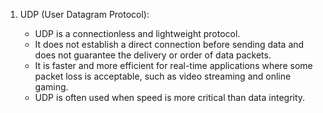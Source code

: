 1. UDP (User Datagram Protocol):
    
    * UDP is a connectionless and lightweight protocol.
    * It does not establish a direct connection before sending data and does not guarantee the delivery or order of data packets.
    * It is faster and more efficient for real-time applications where some packet loss is acceptable, such as video streaming and online gaming.
    * UDP is often used when speed is more critical than data integrity.